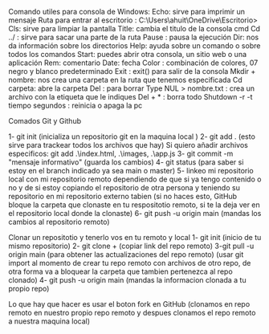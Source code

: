 Comando utiles para consola de Windows:
Echo: sirve para imprimir un mensaje
 Ruta para entrar al escritorio : C:\Users\ahuit\OneDrive\Escritorio>
Cls: sirve para limpiar la pantalla
Title: cambia el titulo de la consola cmd
Cd ../  : sirve para sacar una parte de la ruta
Pause : pausa la ejecución
Dir: nos da información sobre los directorios
Help: ayuda sobre un comando o sobre todos los comandos
Start: puedes abrir otra consola, un sitio web o una aplicación
Rem: comentario
Date: fecha
Color : combinación de colores, 07 negro y blanco predeterminado
Exit : exit() para salir de la consola
Mkdir + nombre: nos crea una carpeta en la ruta que tenemos especificada
Cd carpeta: abre la carpeta
Del : para borrar
Type NUL > nombre.txt : crea un archivo con la etiqueta que le indiques
Del + * : borra todo
Shutdown -r -t tiempo segundos : reinicia o apaga la pc

Comados Git y Github

1- git init       (inicializa un repositorio git en la maquina local )
2- git add . (esto sirve para trackear todos los archivos que hay)
Si quiero añadir archivos especificos:
git add .\index.html, .\images, .\app.js
3- git commit -m "mensaje informativo" (guarda los cambios)
4- git status (para saber si estoy en el branch indicado ya sea main o master)
5- linkeo mi repositorio local con mi repositorio remoto dependiendo de que si ya tengo contenido o no
y de si estoy copiando el repositorio de otra persona y teniendo su repositorio en mi repositorio externo tabien (si no haces esto, GitHub bloque la carpeta que clonaste en tu respositotio remoto, si te la deja ver en el repositorio local donde la clonaste)
6- git push -u origin main (mandas los cambios al repositorio remoto)

Clonar un repositotio y tenerlo vos en tu remoto y local
1- git init (inicio de tu mismo repositorio)
2- git clone + (copiar link del repo remoto)
3-git pull -u origin main (para obtener las actualizaciones del repo remoto)
(usar git import al momento de crear tu repo remoto con archivos de otro repo, de otra forma va a bloquear la carpeta que tambien pertenezca al repo clonado)
4- git push -u origin main (mandas la informacion clonada a tu propio repo)

Lo que hay que hacer es usar el boton fork en GitHub (clonamos en repo remoto en nuestro propio repo remoto y despues clonamos el repo remoto a nuestra maquina local)
